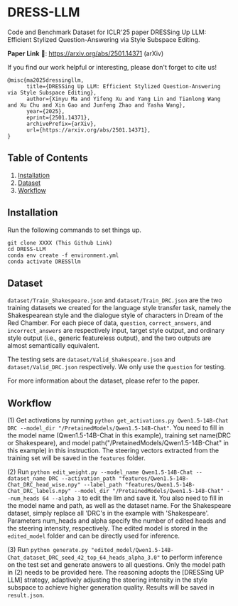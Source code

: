 # DRESS-LLM
Code and Benchmark Dataset for ICLR'25 paper DRESSing Up LLM: Efficient Stylized Question-Answering via Style Subspace Editing.


**Paper Link** 🔗: https://arxiv.org/abs/2501.14371 (arXiv)

If you find our work helpful or interesting, please don't forget to cite us!

```
@misc{ma2025dressingllm,
      title={DRESSing Up LLM: Efficient Stylized Question-Answering via Style Subspace Editing}, 
      author={Xinyu Ma and Yifeng Xu and Yang Lin and Tianlong Wang and Xu Chu and Xin Gao and Junfeng Zhao and Yasha Wang},
      year={2025},
      eprint={2501.14371},
      archivePrefix={arXiv},
      url={https://arxiv.org/abs/2501.14371}, 
}
```

## Table of Contents
1. [Installation](#installation)
2. [Dataset](#dataset)
3. [Workflow](#workflow)


## Installation
Run the following commands to set things up.
```
git clone XXXX (This Github Link)
cd DRESS-LLM
conda env create -f environment.yml
conda activate DRESSllm
```

## Dataset

`dataset/Train_Shakespeare.json` and `dataset/Train_DRC.json` are the two training datasets we created for the language style transfer task, namely the Shakespearean style and the dialogue style of characters in Dream of the Red Chamber. For each piece of data,  `question`, `correct_answers`, and `incorrect_answers` are respectively input, target style output, and ordinary style output (i.e., generic featureless output), and the two outputs are almost semantically equivalent. 

The testing sets are `dataset/Valid_Shakespeare.json` and `dataset/Valid_DRC.json` respectively. We only use the `question` for testing.

For more information about the dataset, please refer to the paper.

## Workflow

(1) Get activations by running `python get_activations.py Qwen1.5-14B-Chat DRC --model_dir "/PretainedModels/Qwen1.5-14B-Chat"`. You need to fill in the model name (Qwen1.5-14B-Chat in this example), training set name(DRC or Shakespeare), and model path("/PretainedModels/Qwen1.5-14B-Chat" in this example) in this instruction. The steering vectors extracted from the training set will be saved in the `features` folder.

(2) Run `python edit_weight.py --model_name Qwen1.5-14B-Chat --dataset_name DRC --activation_path "features/Qwen1.5-14B-Chat_DRC_head_wise.npy" --label_path "features/Qwen1.5-14B-Chat_DRC_labels.npy" --model_dir "/PretainedModels/Qwen1.5-14B-Chat" --num_heads 64 --alpha 3` to edit the llm and save it. You also need to fill in the model name and path, as well as the dataset name. For the Shakespeare dataset, simply replace all 'DRC's in the example with 'Shakespeare'. Parameters num_heads and alpha specify the number of edited heads and the steering intensity, respectively. The edited model is stored in the `edited_model` folder and can be directly used for inference.

(3) Run `python generate.py "edited_model/Qwen1.5-14B-Chat_dataset_DRC_seed_42_top_64_heads_alpha_3.0"` to perform inference on the test set and generate answers to all questions. Only the model path in (2) needs to be provided here. The reasoning adopts the [DRESSing UP LLM] strategy, adaptively adjusting the steering intensity in the style subspace to achieve higher generation quality.
Results will be saved in `result.json`.
